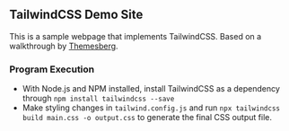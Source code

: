 ## TailwindCSS Demo Site

This is a sample webpage that implements TailwindCSS. Based on a walkthrough by [Themesberg](https://themesberg.com/blog/tailwind-css/tutorial).

### Program Execution
- With Node.js and NPM installed, install TailwindCSS as a dependency through `npm install tailwindcss --save`
- Make styling changes in `tailwind.config.js` and run `npx tailwindcss build main.css -o output.css` to generate the final CSS output file.


